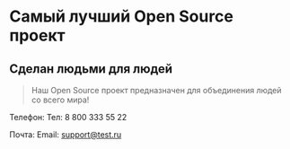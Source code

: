 # Самый лучший Open Source проект

## Сделан людьми для людей

> Наш Open Source проект предназначен для объединения людей со всего мира!

Телефон:
Тел: 8 800 333 55 22

Почта:
Email: support@test.ru
